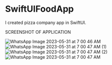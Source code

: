 # SwiftUIFoodApp
I created pizza company app in SwiftUI.

SCREENSHOT OF APPLICATION 


![WhatsApp Image 2023-05-31 at 7 00 46 AM](https://github.com/jigar99/SwiftUIFoodApp/assets/29341369/9d6fd854-6213-400b-995e-7491311fad0a)
![WhatsApp Image 2023-05-31 at 7 00 47 AM (1)](https://github.com/jigar99/SwiftUIFoodApp/assets/29341369/8ebad117-7555-4f91-aad1-32faed62bb1f)
![WhatsApp Image 2023-05-31 at 7 00 47 AM (2)](https://github.com/jigar99/SwiftUIFoodApp/assets/29341369/0f434ea9-45d0-4e59-b132-9a04555badee)
![WhatsApp Image 2023-05-31 at 7 00 47 AM](https://github.com/jigar99/SwiftUIFoodApp/assets/29341369/3feeeb51-abdb-405b-b082-e0b83465a288)
